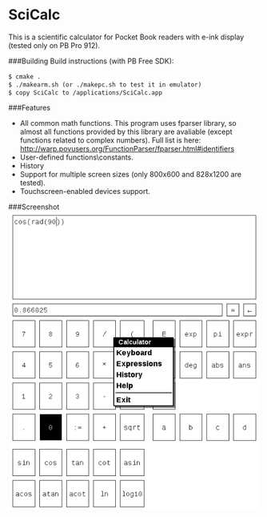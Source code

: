 SciCalc
==============
This is a scientific calculator for Pocket Book readers with e-ink display (tested only on PB Pro 912).

###Building
Build instructions (with PB Free SDK):
```
$ cmake .
$ ./makearm.sh (or ./makepc.sh to test it in emulator)
$ copy SciCalc to /applications/SciCalc.app
```

###Features
* All common math functions. This program uses fparser library, so almost all functions provided by this library are avaliable (except functions related to complex numbers). Full list is here: http://warp.povusers.org/FunctionParser/fparser.html#identifiers
* User-defined functions\constants.
* History
* Support for multiple screen sizes (only 800x600 and 828x1200 are tested).
* Touchscreen-enabled devices support.

###Screenshot
![](https://github.com/alexeyden/PocketBook-Calculator/raw/master/screenshot.png "Screenshot")
